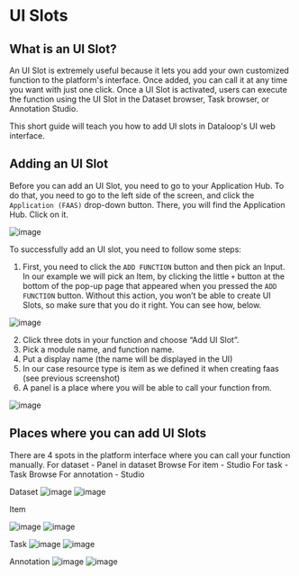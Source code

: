 # UI Slots

## What is an UI Slot?

An UI Slot is extremely useful because it lets you add your own customized function to the platform's interface. Once added, you can call it at any time you want with just one click. Once a UI Slot is activated, users can execute the function using the UI Slot in the Dataset browser, Task browser, or Annotation Studio.

This short guide will teach you how to add UI slots in Dataloop's UI web interface.

## Adding an UI Slot

Before you can add an UI Slot, you need to go to your Application Hub. To do that, you need to go to the left side of the screen, and click the `Application (FAAS)` drop-down button. There, you will find the Application Hub. Click on it.

![image](https://user-images.githubusercontent.com/58508793/236271605-68c8bd3e-4dc0-448e-b0b2-05812280c993.png)


To successfully add an UI slot, you need to follow some steps:
1. First, you need to click the `ADD FUNCTION` button and then pick an Input. In our example we will pick an Item, by clicking the little `+` button at the bottom of the pop-up page that appeared when you pressed the `ADD FUNCTION` button. Without this action, you won’t be able to create UI Slots, so make sure that you do it right. You can see how, below.

![image](https://user-images.githubusercontent.com/58508793/236268138-f3f32bfb-b23f-4b23-8aca-9d44df4ade1a.png)

2. Click three dots in your function and choose “Add UI Slot”.
3. Pick a module name, and function name.
4. Put a display name (the name will be displayed in the UI)
5. In our case resource type is item as we defined it when creating faas (see previous screenshot)
6. A panel is a place where you will be able to call your function from.

![image](https://user-images.githubusercontent.com/58508793/236268254-a4ec6c47-2f3b-49a0-a221-65333d040716.png)

## Places where you can add UI Slots
There are 4 spots in the platform interface where you can call your function manually.
For dataset - Panel in dataset Browse
For item - Studio
For task - Task Browse
For annotation - Studio

Dataset
![image](https://user-images.githubusercontent.com/58508793/236268346-c9d98696-d492-4e6c-89e4-520ba05001f1.png)
![image](https://user-images.githubusercontent.com/58508793/236268385-75302228-501a-46be-a0e9-afd51cabe658.png)



Item

![image](https://user-images.githubusercontent.com/58508793/236268444-bf7e22c5-3591-4004-aec1-10ee774970bf.png)
![image](https://user-images.githubusercontent.com/58508793/236268484-817dfb23-9422-4c29-a380-e02f1f578301.png)


Task
![image](https://user-images.githubusercontent.com/58508793/236268543-23eb8c2b-2997-498a-9ce2-d90e5fee1add.png)
![image](https://user-images.githubusercontent.com/58508793/236268585-43258fb6-6751-407f-828f-80cb222f5f00.png)



Annotation
![image](https://user-images.githubusercontent.com/58508793/236268716-7075fc79-d99f-4da6-b77e-ad51be4d3d52.png)
![image](https://user-images.githubusercontent.com/58508793/236268772-f35d6217-3a9a-496f-939a-e3d15b1cbeff.png)





